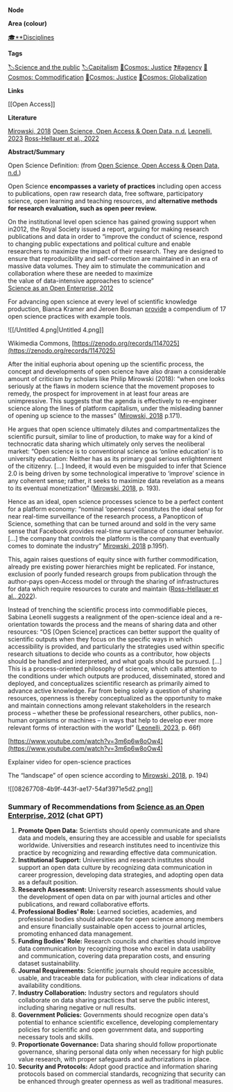 **Node**

**Area (colour)**

[🎓**Disciplines](https://lean-sphynx-49b.notion.site/Disciplines-72ba770b397c4f34aed13a10d8d0cc3e?pvs=21)

**Tags**

[🏷️Science and the public](https://lean-sphynx-49b.notion.site/Science-and-the-public-0e97862561e84379a6fa9cf93b90ab2b?pvs=21) [🏷️Capitalism](https://lean-sphynx-49b.notion.site/Capitalism-92ab400b37bd411da460073c2ee4fb05?pvs=21) [🌌Cosmos: Justice](https://lean-sphynx-49b.notion.site/Cosmos-Justice-e69b4d55d9594bd5be91fcae75164fac?pvs=21) [❓#agency](https://lean-sphynx-49b.notion.site/Kind-11587210186680929d30e9ac15b3534c?pvs=21) [🌌Cosmos: Commodification](https://lean-sphynx-49b.notion.site/Cosmos-Commodification-ce1df3cd683e4bc39a4f7348f4df6701?pvs=21) [🌌Cosmos: Justice](https://lean-sphynx-49b.notion.site/Cosmos-Justice-e69b4d55d9594bd5be91fcae75164fac?pvs=21) [🌌Cosmos: Globalization](https://lean-sphynx-49b.notion.site/Cosmos-Globalization-8bfcc0523ab64a819cd329a6875da3ed?pvs=21)

**Links**

[[Open Access]]

**Literature**

[Mirowski, 2018](https://lean-sphynx-49b.notion.site/Mirowski-2018-aa7142a6e74e4c4989c33162f3a32e24?pvs=21) [Open Science, Open Access & Open Data, n.d.](https://lean-sphynx-49b.notion.site/Open-Science-Open-Access-Open-Data-n-d-5d4879deaa3e48cfb0e4f4847f87877a?pvs=21) [Leonelli, 2023](https://lean-sphynx-49b.notion.site/Leonelli-2023-a04b359cb62f4f459e2d17d03924282e?pvs=21) [Ross-Hellauer et al., 2022](https://lean-sphynx-49b.notion.site/Ross-Hellauer-et-al-2022-98627959258d4cf0be406b832d8cdebd?pvs=21)

**Abstract/Summary**

Open Science Definition: (from [Open Science, Open Access & Open Data, n.d.](https://lean-sphynx-49b.notion.site/Open-Science-Open-Access-Open-Data-n-d-5d4879deaa3e48cfb0e4f4847f87877a?pvs=21))

Open Science **encompasses a variety of practices** including open access to publications, open raw research data, free software, participatory science, open learning and teaching resources, and **alternative methods for research evaluation, such as open peer review.**

On the institutional level open science has gained growing support when in2012, the Royal Society issued a report, arguing for making research publications and data in order to “improve the conduct of science, respond to changing public expectations and political culture and enable researchers to maximize the impact of their research. They are designed to ensure that reproducibility and self-correction are maintained in an era of massive data volumes. They aim to stimulate the communication and collaboration where these are needed to maximize  
the value of data-intensive approaches to science”  
[Science as an Open Enterprise, 2012](https://lean-sphynx-49b.notion.site/Science-as-an-Open-Enterprise-2012-76cb2791672742ac8bc79877c52fcc5e?pvs=21)

For advancing open science at every level of scientific knowledge production, Bianca Kramer and Jeroen Bosman [provide](https://zenodo.org/records/1147025) a compendium of 17 open science practices with example tools.

![[/Untitled 4.png|Untitled 4.png]]

Wikimedia Commons, [https://zenodo.org/records/1147025](https://zenodo.org/records/1147025)

After the initial euphoria about opening up the scientific process, the concept and developments of open science have also drawn a considerable amount of criticism by scholars like Philip Mirowski (2018): “when one looks seriously at the flaws in modern science that the movement proposes to remedy, the prospect for improvement in at least four areas are unimpressive. This suggests that the agenda is effectively to re-engineer science along the lines of platform capitalism, under the misleading banner of opening up science to the masses” ([Mirowski, 2018](https://lean-sphynx-49b.notion.site/Mirowski-2018-aa7142a6e74e4c4989c33162f3a32e24?pvs=21) p.171).

He argues that open science ultimately dilutes and compartmentalizes the scientific pursuit, similar to line of production, to make way for a kind of technocratic data sharing which ultimately only serves the neoliberal market: “Open science is to conventional science as ‘online education’ is to university education: Neither has as its primary goal serious enlightenment of the citizenry. […] Indeed, it would even be misguided to infer that Science 2.0 is being driven by some technological imperative to ‘improve’ science in any coherent sense; rather, it seeks to maximize data revelation as a means to its eventual monetization” ([Mirowski, 2018](https://lean-sphynx-49b.notion.site/Mirowski-2018-aa7142a6e74e4c4989c33162f3a32e24?pvs=21), p. 193).

Hence as an ideal, open science processes science to be a perfect content for a platform economy: “nominal ‘openness’ constitutes the ideal setup for near real-time surveillance of the research process, a Panopticon of Science, something that can be turned around and sold in the very same sense that Facebook provides real-time surveillance of consumer behavior. […] the company that controls the platform is the company that eventually comes to dominate the industry” [Mirowski, 2018](https://lean-sphynx-49b.notion.site/Mirowski-2018-aa7142a6e74e4c4989c33162f3a32e24?pvs=21) p.195f).

This, again raises questions of equity since with further commodification, already pre existing power hierarchies might be replicated. For instance, exclusion of poorly funded research groups from publication through the author-pays open-Access model or through the sharing of infrastructures for data which require resources to curate and maintain ([Ross-Hellauer et al., 2022](https://lean-sphynx-49b.notion.site/Ross-Hellauer-et-al-2022-98627959258d4cf0be406b832d8cdebd?pvs=21)).

Instead of trenching the scientific process into commodifiable pieces, Sabina Leonelli suggests a realignment of the open-science ideal and a re-orientation towards the process and the means of sharing data and other resources: “OS [Open Science] practices can better support the quality of scientific outputs when they focus on the specific ways in which accessibility is provided, and particularly the strategies used within specific research situations to decide who counts as a contributor, how objects should be handled and interpreted, and what goals should be pursued. […] This is a process-oriented philosophy of science, which calls attention to the conditions under which outputs are produced, disseminated, stored and deployed, and conceptualizes scientific research as primarily aimed to advance active knowledge. Far from being solely a question of sharing resources, openness is thereby conceptualized as the opportunity to make and maintain connections among relevant stakeholders in the research process – whether these be professional researchers, other publics, non-human organisms or machines – in ways that help to develop ever more relevant forms of interaction with the world” ([Leonelli, 2023](https://lean-sphynx-49b.notion.site/Leonelli-2023-a04b359cb62f4f459e2d17d03924282e?pvs=21), p. 66f)

  

[https://www.youtube.com/watch?v=3m6p6w8oOw4](https://www.youtube.com/watch?v=3m6p6w8oOw4)

Explainer video for open-science practices

  

The “landscape” of open science according to [Mirowski, 2018](https://lean-sphynx-49b.notion.site/Mirowski-2018-aa7142a6e74e4c4989c33162f3a32e24?pvs=21), p. 194)

![[08267708-4b9f-443f-ae17-54af3971e5d2.png]]

  

### Summary of Recommendations from [Science as an Open Enterprise, 2012](https://lean-sphynx-49b.notion.site/Science-as-an-Open-Enterprise-2012-76cb2791672742ac8bc79877c52fcc5e?pvs=21) (chat GPT)

1. **Promote Open Data:** Scientists should openly communicate and share data and models, ensuring they are accessible and usable for specialists worldwide. Universities and research institutes need to incentivize this practice by recognizing and rewarding effective data communication.
2. **Institutional Support:** Universities and research institutes should support an open data culture by recognizing data communication in career progression, developing data strategies, and adopting open data as a default position.
3. **Research Assessment:** University research assessments should value the development of open data on par with journal articles and other publications, and reward collaborative efforts.
4. **Professional Bodies' Role:** Learned societies, academies, and professional bodies should advocate for open science among members and ensure financially sustainable open access to journal articles, promoting enhanced data management.
5. **Funding Bodies' Role:** Research councils and charities should improve data communication by recognizing those who excel in data usability and communication, covering data preparation costs, and ensuring dataset sustainability.
6. **Journal Requirements:** Scientific journals should require accessible, usable, and traceable data for publication, with clear indications of data availability conditions.
7. **Industry Collaboration:** Industry sectors and regulators should collaborate on data sharing practices that serve the public interest, including sharing negative or null results.
8. **Government Policies:** Governments should recognize open data's potential to enhance scientific excellence, developing complementary policies for scientific and open government data, and supporting necessary tools and skills.
9. **Proportionate Governance:** Data sharing should follow proportionate governance, sharing personal data only when necessary for high public value research, with proper safeguards and authorizations in place.
10. **Security and Protocols:** Adopt good practice and information sharing protocols based on commercial standards, recognizing that security can be enhanced through greater openness as well as traditional measures.
